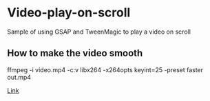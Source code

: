 # Video-play-on-scroll

Sample of using GSAP and TweenMagic to play a video on scroll

## How to make the video smooth

ffmpeg -i video.mp4 -c:v libx264 -x264opts keyint=25 -preset faster out.mp4


[Link](https://scroll.darrenxu.com/)
